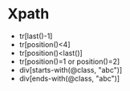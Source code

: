 # Xpath
- tr[last()-1]
- tr[position()<4]
- tr[position()<last()]
- tr[position()=1 or position()=2]
- div[starts-with(@class, "abc")]
- div[ends-with(@class, "abc")]